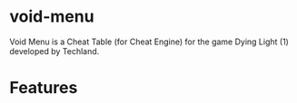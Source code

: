 # void-menu
Void Menu is a Cheat Table (for Cheat Engine) for the game Dying Light (1) developed by Techland.

# Features

